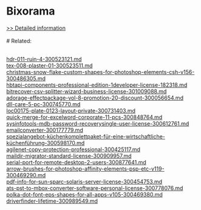 # Bixorama
[>> Detailed information](https://secure.shareit.com/shareit/product.html?productid=300099991&affiliateid=200057808)<br/><br/># Related:

<br />[hdr-011-ruin-4-300523121.md](https://github.com/downloadplanet/downloadplanet/blob/main/hdr-011-ruin-4-300523121.md)<br />[tex-008-plaster-01-300523511.md](https://github.com/downloadplanet/downloadplanet/blob/main/tex-008-plaster-01-300523511.md)<br />[christmas-snow-flake-custom-shapes-for-photoshop-elements-csh-v156-300486305.md](https://github.com/downloadplanet/downloadplanet/blob/main/christmas-snow-flake-custom-shapes-for-photoshop-elements-csh-v156-300486305.md)<br />[hbtapi-components-professional-edition-1developer-license-182318.md](https://github.com/downloadplanet/downloadplanet/blob/main/hbtapi-components-professional-edition-1developer-license-182318.md)<br />[bitrecover-csv-splitter-wizard-business-license-301009088.md](https://github.com/downloadplanet/downloadplanet/blob/main/bitrecover-csv-splitter-wizard-business-license-301009088.md)<br />[adorage-effectpackage-vol-8-promotion-20-discount-300056654.md](https://github.com/downloadplanet/downloadplanet/blob/main/adorage-effectpackage-vol-8-promotion-20-discount-300056654.md)<br />[dll-care-5-pc-300745770.md](https://github.com/downloadplanet/downloadplanet/blob/main/dll-care-5-pc-300745770.md)<br />[loc00175-plate-0123-layout-private-300731403.md](https://github.com/downloadplanet/downloadplanet/blob/main/loc00175-plate-0123-layout-private-300731403.md)<br />[quick-merge-for-excelword-corporate-11-pcs-300848764.md](https://github.com/downloadplanet/downloadplanet/blob/main/quick-merge-for-excelword-corporate-11-pcs-300848764.md)<br />[sysinfotools-mdb-password-recoverysingle-user-license-300612761.md](https://github.com/downloadplanet/downloadplanet/blob/main/sysinfotools-mdb-password-recoverysingle-user-license-300612761.md)<br />[emailconverter-300177779.md](https://github.com/downloadplanet/downloadplanet/blob/main/emailconverter-300177779.md)<br />[spezialangebot-küchenkomplettpaket-für-eine-wirtschaftliche-küchenführung-300598170.md](https://github.com/downloadplanet/downloadplanet/blob/main/spezialangebot-küchenkomplettpaket-für-eine-wirtschaftliche-küchenführung-300598170.md)<br />[agilenet-copy-protection-professional-300425117.md](https://github.com/downloadplanet/downloadplanet/blob/main/agilenet-copy-protection-professional-300425117.md)<br />[maildir-migrator-standard-license-300909957.md](https://github.com/downloadplanet/downloadplanet/blob/main/maildir-migrator-standard-license-300909957.md)<br />[serial-port-for-remote-desktop-2-users-300877641.md](https://github.com/downloadplanet/downloadplanet/blob/main/serial-port-for-remote-desktop-2-users-300877641.md)<br />[arrow-brushes-for-photoshop-affinity-elements-psp-etc-v119-300469290.md](https://github.com/downloadplanet/downloadplanet/blob/main/arrow-brushes-for-photoshop-affinity-elements-psp-etc-v119-300469290.md)<br />[pdf-info-for-sun-sparc-solaris-server-license-300454753.md](https://github.com/downloadplanet/downloadplanet/blob/main/pdf-info-for-sun-sparc-solaris-server-license-300454753.md)<br />[ats-pst-to-mbox-converter-software-personal-license-300778076.md](https://github.com/downloadplanet/downloadplanet/blob/main/ats-pst-to-mbox-converter-software-personal-license-300778076.md)<br />[polka-dot-font-eps-shapes-for-all-apps-v105-300469380.md](https://github.com/downloadplanet/downloadplanet/blob/main/polka-dot-font-eps-shapes-for-all-apps-v105-300469380.md)<br />[driverfinder-lifetime-300989549.md](https://github.com/downloadplanet/downloadplanet/blob/main/driverfinder-lifetime-300989549.md)